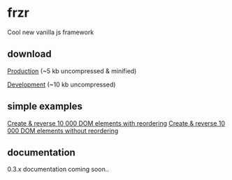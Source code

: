 # frzr
Cool new vanilla js framework

## download

[Production](http://frzrjs.github.io/frzr/dist/frzr.min.js) (~5 kb uncompressed & minified)

[Development](http://frzrjs.github.io/frzr/dist/frzr.js) (~10 kb uncompressed)

## simple examples
[Create & reverse 10 000 DOM elements with reordering](http://jsfiddle.net/pc1pn6q3/)
[Create & reverse 10 000 DOM elements without reordering](http://jsfiddle.net/gwyoajap/)

## documentation
0.3.x documentation coming soon..
